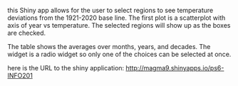 this Shiny app allows for the user to select regions to see temperature deviations
from the 1921-2020 base line. The first plot is a scatterplot with axis of year vs temperature.
The selected regions will show up as the boxes are checked.

The table shows the averages over months, years, and decades. The widget is a radio widget
so only one of the choices can be selected at once. 

here is the URL to the shiny application: http://magma9.shinyapps.io/ps6-INFO201

